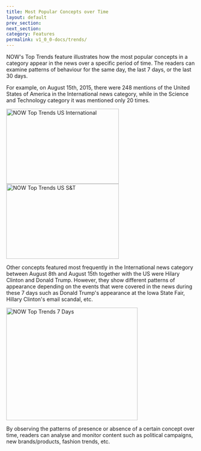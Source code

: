 ```yaml
---
title: Most Popular Concepts over Time
layout: default
prev_section:
next_section:
category: Features
permalink: v1_0_0-docs/trends/
---
```


NOW's Top Trends feature illustrates how the most popular concepts in a category appear in the news over a specific period of time. The readers can examine patterns of behaviour for the same day, the last 7 days, or the last 30 days.

For example, on August 15th, 2015, there were 248 mentions of the United States of America in the International news category, while in the Science and Technology category it was mentioned only 20 times.

<img src="{{ site.baseurl }}/img/Top_Trends_US_Int.png" alt="NOW Top Trends US International" style="width:300px;height:200px; margin: 0 auto">

<img src="{{ site.baseurl }}/img/Top_Trends_US_ST.png" alt="NOW Top Trends US S&T" style="width:300px;height:200px; margin: 0 auto">

Other concepts featured most frequently in the International news category between August 8th and August 15th together with the US were Hilary Clinton and Donald Trump. However, they show different patterns of appearance depending on the events that were covered in the news during these 7 days such as Donald Trump's appearance at the Iowa State Fair, Hillary Clinton's email scandal, etc.

<img src="{{ site.baseurl }}/img/Top_Trends_7_Days.png" alt="NOW Top Trends 7 Days" style="width:350px;height:300px; margin: 0 auto">

By observing the patterns of presence or absence of a certain concept over time, readers can analyse and monitor content such as political campaigns, new brands/products, fashion trends, etc.
